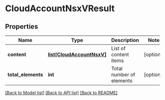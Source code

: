# CloudAccountNsxVResult

## Properties
Name | Type | Description | Notes
------------ | ------------- | ------------- | -------------
**content** | [**list[CloudAccountNsxV]**](CloudAccountNsxV.md) | List of content items | [optional] 
**total_elements** | **int** | Total number of elements | [optional] 

[[Back to Model list]](../README.md#documentation-for-models) [[Back to API list]](../README.md#documentation-for-api-endpoints) [[Back to README]](../README.md)

